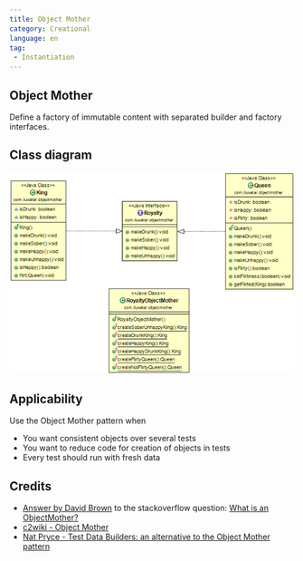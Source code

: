 ```yaml
---
title: Object Mother
category: Creational
language: en
tag:
 - Instantiation
---
```


## Object Mother
Define a factory of immutable content with separated builder and factory interfaces.

## Class diagram
![alt text](./etc/object-mother.png "Object Mother")

## Applicability
Use the Object Mother pattern when

* You want consistent objects over several tests
* You want to reduce code for creation of objects in tests
* Every test should run with fresh data

## Credits

* [Answer by David Brown](http://stackoverflow.com/questions/923319/what-is-an-objectmother) to the stackoverflow question: [What is an ObjectMother?](http://stackoverflow.com/questions/923319/what-is-an-objectmother)
* [c2wiki - Object Mother](http://c2.com/cgi/wiki?ObjectMother)
* [Nat Pryce - Test Data Builders: an alternative to the Object Mother pattern](http://www.natpryce.com/articles/000714.html)
